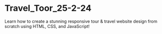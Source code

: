 # Travel_Toor_25-2-24
Learn how to create a stunning responsive tour &amp; travel website design from scratch using HTML, CSS, and JavaScript! 
